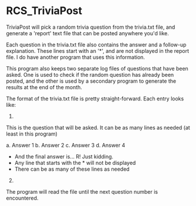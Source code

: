 # RCS_TriviaPost

TriviaPost will pick a random trivia question from the trivia.txt file, and generate a 'report' text file that can be posted anywhere you'd like. 

Each question in the trivia.txt file also contains the answer and a follow-up explanation. These lines start with an '*', and are not displayed in the report file. I do have another program that uses this information.

This program also keeps two separate log files of questions that have been asked. One is used to check if the random question has already been posted, and the other is used by a secondary program to generate the results at the end of the month.

The format of the trivia.txt file is pretty straight-forward. Each entry looks like:

1.
This is the question that will be asked.
It can be as many lines as needed (at least in this program)

a. Answer 1
b. Answer 2
c. Answer 3
d. Answer 4

* And the final answer is... R! Just kidding. 
* Any line that starts with the * will not be displayed
* There can be as many of these lines as needed

2.
The program will read the file until the next question number is encountered.

